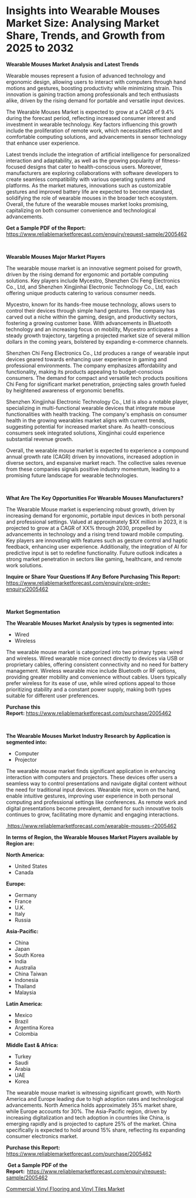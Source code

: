 <p><h1>Insights into Wearable Mouses Market Size: Analysing Market Share, Trends, and Growth from 2025 to 2032</h1></p><p><strong>Wearable Mouses Market Analysis and Latest Trends</strong></p>
<p><p>Wearable mouses represent a fusion of advanced technology and ergonomic design, allowing users to interact with computers through hand motions and gestures, boosting productivity while minimizing strain. This innovation is gaining traction among professionals and tech enthusiasts alike, driven by the rising demand for portable and versatile input devices. </p><p>The Wearable Mouses Market is expected to grow at a CAGR of 9.4% during the forecast period, reflecting increased consumer interest and investment in wearable technology. Key factors influencing this growth include the proliferation of remote work, which necessitates efficient and comfortable computing solutions, and advancements in sensor technology that enhance user experience. </p><p>Latest trends include the integration of artificial intelligence for personalized interaction and adaptability, as well as the growing popularity of fitness-focused designs that cater to health-conscious users. Moreover, manufacturers are exploring collaborations with software developers to create seamless compatibility with various operating systems and platforms. As the market matures, innovations such as customizable gestures and improved battery life are expected to become standard, solidifying the role of wearable mouses in the broader tech ecosystem. Overall, the future of the wearable mouses market looks promising, capitalizing on both consumer convenience and technological advancements.</p></p>
<p><strong>Get a Sample PDF of the Report:&nbsp;</strong> <a href="https://www.reliablemarketforecast.com/enquiry/request-sample/2005462?utm_campaign=1134&utm_medium=2&utm_source=Github&utm_content=ia&utm_term=10022025&utm_id=wearable-mouses">https://www.reliablemarketforecast.com/enquiry/request-sample/2005462</a></p>
<p>&nbsp;</p>
<p><strong>Wearable Mouses Major Market Players</strong></p>
<p><p>The wearable mouse market is an innovative segment poised for growth, driven by the rising demand for ergonomic and portable computing solutions. Key players include Mycestro, Shenzhen Chi Feng Electronics Co., Ltd, and Shenzhen Xingjinhai Electronic Technology Co., Ltd, each offering unique products catering to various consumer needs.</p><p>Mycestro, known for its hands-free mouse technology, allows users to control their devices through simple hand gestures. The company has carved out a niche within the gaming, design, and productivity sectors, fostering a growing customer base. With advancements in Bluetooth technology and an increasing focus on mobility, Mycestro anticipates a steady growth trajectory, targeting a projected market size of several million dollars in the coming years, bolstered by expanding e-commerce channels.</p><p>Shenzhen Chi Feng Electronics Co., Ltd produces a range of wearable input devices geared towards enhancing user experience in gaming and professional environments. The company emphasizes affordability and functionality, making its products appealing to budget-conscious consumers. The demand for compact and versatile tech products positions Chi Feng for significant market penetration, projecting sales growth fueled by heightened awareness of ergonomic benefits.</p><p>Shenzhen Xingjinhai Electronic Technology Co., Ltd is also a notable player, specializing in multi-functional wearable devices that integrate mouse functionalities with health tracking. The company's emphasis on consumer health in the growing wearables market aligns with current trends, suggesting potential for increased market share. As health-conscious consumers seek integrated solutions, Xingjinhai could experience substantial revenue growth.</p><p>Overall, the wearable mouse market is expected to experience a compound annual growth rate (CAGR) driven by innovations, increased adoption in diverse sectors, and expansive market reach. The collective sales revenue from these companies signals positive industry momentum, leading to a promising future landscape for wearable technologies.</p></p>
<p>&nbsp;</p>
<p><strong>What Are The Key Opportunities For Wearable Mouses Manufacturers?</strong></p>
<p><p>The Wearable Mouse market is experiencing robust growth, driven by increasing demand for ergonomic, portable input devices in both personal and professional settings. Valued at approximately $XX million in 2023, it is projected to grow at a CAGR of XX% through 2030, propelled by advancements in technology and a rising trend toward mobile computing. Key players are innovating with features such as gesture control and haptic feedback, enhancing user experience. Additionally, the integration of AI for predictive input is set to redefine functionality. Future outlook indicates a strong market penetration in sectors like gaming, healthcare, and remote work solutions.</p></p>
<p><strong>Inquire or Share Your Questions If Any Before Purchasing This Report:</strong> <a href="https://www.reliablemarketforecast.com/enquiry/pre-order-enquiry/2005462?utm_campaign=1134&utm_medium=2&utm_source=Github&utm_content=ia&utm_term=10022025&utm_id=wearable-mouses">https://www.reliablemarketforecast.com/enquiry/pre-order-enquiry/2005462</a></p>
<p>&nbsp;</p>
<p><strong>Market Segmentation</strong></p>
<p><strong>The Wearable Mouses Market Analysis by types is segmented into:</strong></p>
<p><ul><li>Wired</li><li>Wireless</li></ul></p>
<p><p>The wearable mouse market is categorized into two primary types: wired and wireless. Wired wearable mice connect directly to devices via USB or proprietary cables, offering consistent connectivity and no need for battery management. Wireless wearable mice include Bluetooth or RF options, providing greater mobility and convenience without cables. Users typically prefer wireless for its ease of use, while wired options appeal to those prioritizing stability and a constant power supply, making both types suitable for different user preferences.</p></p>
<p><strong>Purchase this Report:&nbsp;</strong><a href="https://www.reliablemarketforecast.com/purchase/2005462?utm_campaign=1134&utm_medium=2&utm_source=Github&utm_content=ia&utm_term=10022025&utm_id=wearable-mouses">https://www.reliablemarketforecast.com/purchase/2005462</a></p>
<p>&nbsp;</p>
<p><strong>The Wearable Mouses Market Industry Research by Application is segmented into:</strong></p>
<p><ul><li>Computer</li><li>Projector</li></ul></p>
<p><p>The wearable mouse market finds significant application in enhancing interaction with computers and projectors. These devices offer users a seamless way to control presentations and navigate digital content without the need for traditional input devices. Wearable mice, worn on the hand, enable intuitive gestures, improving user experience in both personal computing and professional settings like conferences. As remote work and digital presentations become prevalent, demand for such innovative tools continues to grow, facilitating more dynamic and engaging interactions.</p></p>
<p><a href="https://www.reliablemarketforecast.com/wearable-mouses-r2005462?utm_campaign=1134&utm_medium=2&utm_source=Github&utm_content=ia&utm_term=10022025&utm_id=wearable-mouses">&nbsp;https://www.reliablemarketforecast.com/wearable-mouses-r2005462</a></p>
<p><strong>In terms of Region, the Wearable Mouses Market Players available by Region are:</strong></p>
<p>
    <p> <strong> North America: </strong>
        <ul>
            <li>United States</li>
            <li>Canada</li>
        </ul>
        </p> 
    <p> <strong> Europe: </strong>
        <ul>
            <li>Germany</li>
            <li>France</li>
            <li>U.K.</li>
            <li>Italy</li>
            <li>Russia</li>
        </ul>
        </p> 
    <p> <strong> Asia-Pacific: </strong>
        <ul>
            <li>China</li>
            <li>Japan</li>
            <li>South Korea</li>
            <li>India</li>
            <li>Australia</li>
            <li>China Taiwan</li>
            <li>Indonesia</li>
            <li>Thailand</li>
            <li>Malaysia</li>
        </ul>
        </p> 
    <p> <strong> Latin America: </strong>
        <ul>
            <li>Mexico</li>
            <li>Brazil</li>
            <li>Argentina Korea</li>
            <li>Colombia</li>
        </ul>
        </p> 
    <p> <strong> Middle East & Africa: </strong>
        <ul>
            <li>Turkey</li>
            <li>Saudi</li>
            <li>Arabia</li>
            <li>UAE</li>
            <li>Korea</li>
        </ul>
    </p>
    </p>
<p><p>The wearable mouse market is witnessing significant growth, with North America and Europe leading due to high adoption rates and technological advancements. North America holds approximately 35% market share, while Europe accounts for 30%. The Asia-Pacific region, driven by increasing digitalization and tech adoption in countries like China, is emerging rapidly and is projected to capture 25% of the market. China specifically is expected to hold around 15% share, reflecting its expanding consumer electronics market.</p></p>
<p><strong>Purchase this Report: </strong><a href="https://www.reliablemarketforecast.com/purchase/2005462?utm_campaign=1134&utm_medium=2&utm_source=Github&utm_content=ia&utm_term=10022025&utm_id=wearable-mouses">https://www.reliablemarketforecast.com/purchase/2005462</a></p>
<p>&nbsp;<strong>Get a Sample PDF of the Report:&nbsp;&nbsp;</strong><a href="https://www.reliablemarketforecast.com/enquiry/request-sample/2005462?utm_campaign=1134&utm_medium=2&utm_source=Github&utm_content=ia&utm_term=10022025&utm_id=wearable-mouses">https://www.reliablemarketforecast.com/enquiry/request-sample/2005462</a></p>
<p><strong></strong></p>
<p><p><a href="https://github.com/BryceTownsendr/Market-Research-Report-List-7/blob/main/commercial-vinyl-flooring-and-vinyl-tiles-market.md?utm_campaign=1134&utm_medium=2&utm_source=Github&utm_content=ia&utm_term=10022025&utm_id=wearable-mouses">Commercial Vinyl Flooring and Vinyl Tiles Market</a></p></p>